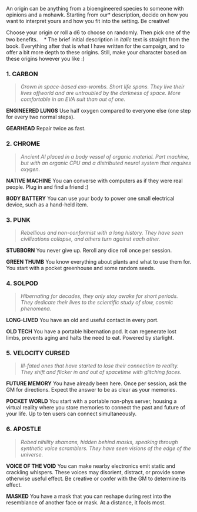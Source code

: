 An origin can be anything from a bioengineered species to someone with opinions and a mohawk. Starting from our* description, decide on how you want to interpret yours and how you fit into the setting. Be creative!

Choose your origin or roll a d6 to choose on randomly. Then pick one of the two benefits.
ㅤ* The brief initial description in *italic* text is straight from the book. Everything after that is what I have written for the campaign, and to offer a bit more depth to these origins. Still, make your character based on these origins however you like :)

### 1. CARBON
> *Grown in space-based exo-wombs. Short life spans. They live their lives offworld and are untroubled by the darkness of space. More comfortable in an EVA suit than out of one.*

**ENGINEERED LUNGS**
Use half oxygen compared to everyone else (one step for every two normal steps).

**GEARHEAD**
Repair twice as fast.


### 2. CHROME
> *Ancient AI placed in a body vessel of organic material. Part machine, but with an organic CPU and a distributed neural system that requires oxygen.*

**NATIVE MACHINE**
You can converse with computers as if they were real people. Plug in and find a friend :)

**BODY BATTERY**
You can use your body to power one small electrical device, such as a hand-held item.


### 3. PUNK
> *Rebellious and non-conformist with a long history. They have seen civilizations collapse, and others turn against each other.*

**STUBBORN**
You never give up. Reroll any dice roll once per session.

**GREEN THUMB**
You know everything about plants and what to use them for. You start with a pocket greenhouse and some random seeds.


### 4. SOLPOD
> *Hibernating for decades, they only stay awake for short periods. They dedicate their lives to the scientific study of slow, cosmic phenomena.*

**LONG-LIVED**
You have an old and useful contact in every port.

**OLD TECH**
You have a portable hibernation pod. It can regenerate lost limbs, prevents aging and halts the need to eat. Powered by starlight.


### 5. VELOCITY CURSED
> *Ill-fated ones that have started to lose their connection to reality. They shift and flicker in and out of spacetime with glitching faces.*



**FUTURE MEMORY**
You have already been here. Once per session, ask the GM for directions. Expect the answer to be as clear as your memories.

**POCKET WORLD**
You start with a portable non-phys server, housing a virtual reality where you store memories to connect the past and future of your life. Up to ten users can connect simultaneously.


### 6. APOSTLE
> *Robed nihility shamans, hidden behind masks, speaking through synthetic voice scramblers. They have seen visions of the edge of the universe.*



**VOICE OF THE VOID**
You can make nearby electronics emit static and crackling whispers. These voices may disorient, distract, or provide some otherwise useful effect. Be creative or confer with the GM to determine its effect.

**MASKED**
You have a mask that you can reshape during rest into the resemblance of another face or mask. At a distance, it fools most.